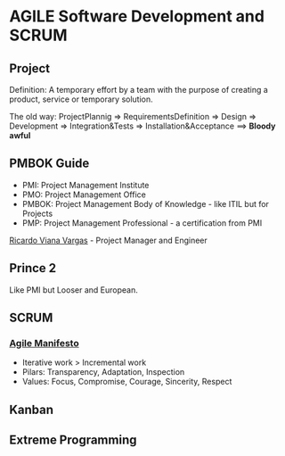 # AGILE Software Development and SCRUM

## Project 

Definition: A temporary effort by a team with the purpose of creating a 
product, service or temporary solution.

The old way:
ProjectPlannig => RequirementsDefinition => Design => Development => 
Integration&Tests => Installation&Acceptance ==> 
**Bloody awful**

## PMBOK Guide

- PMI: Project Management Institute
- PMO: Project Management Office
- PMBOK: Project Management Body of Knowledge - like ITIL but for Projects
- PMP: Project Management Professional - a certification from PMI

[Ricardo Viana Vargas](https://ricardo-vargas.com/) - Project Manager and Engineer 

## Prince 2

Like PMI but Looser and European.

## SCRUM

### [Agile Manifesto](https://agilemanifesto.org/iso/he/manifesto.html)

- Iterative work > Incremental work
- Pilars: Transparency, Adaptation, Inspection
- Values: Focus, Compromise, Courage, Sincerity, Respect 

## Kanban

## Extreme Programming
